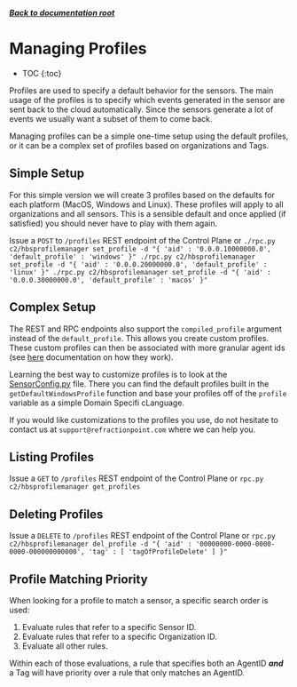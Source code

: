 ***[Back to documentation root](README.md)***

# Managing Profiles

* TOC
{:toc}

Profiles are used to specify a default behavior for the sensors. The main usage of the profiles is to specify which
events generated in the sensor are sent back to the cloud automatically. Since the sensors generate a lot of events
we usually want a subset of them to come back.

Managing profiles can be a simple one-time setup using the default profiles, or it can be a complex set of profiles
based on organizations and Tags.

## Simple Setup
For this simple version we will create 3 profiles based on the defaults for each platform (MacOS, Windows and Linux).
These profiles will apply to all organizations and all sensors. This is a sensible default and once applied (if satisfied)
you should never have to play with them again.

Issue a `POST` to `/profiles` REST endpoint of the Control Plane
or ```./rpc.py c2/hbsprofilemanager set_profile -d "{ 'aid' : '0.0.0.10000000.0', 'default_profile' : 'windows' }"
./rpc.py c2/hbsprofilemanager set_profile -d "{ 'aid' : '0.0.0.20000000.0', 'default_profile' : 'linux' }"
./rpc.py c2/hbsprofilemanager set_profile -d "{ 'aid' : '0.0.0.30000000.0', 'default_profile' : 'macos' }"```

## Complex Setup
The REST and RPC endpoints also support the `compiled_profile` argument instead of the `default_profile`. This allows
you create custom profiles. These custom profiles can then be associated with more granular agent ids (see [here](agentid.md)
documentation on how they work).

Learning the best way to customize profiles is to look at the [SensorConfig.py](/beach/hcp/utils/SensorConfig.py) file.
There you can find the default profiles built in the `getDefaultWindowsProfile` function and base your profiles off of the
`profile` variable as a simple Domain Specifi cLanguage.

If you would like customizations to the profiles you use, do not hesitate to contact us at `support@refractionpoint.com` where
we can help you.

## Listing Profiles
Issue a `GET` to `/profiles` REST endpoint of the Control Plane
or `rpc.py c2/hbsprofilemanager get_profiles`

## Deleting Profiles
Issue a `DELETE` to `/profiles` REST endpoint of the Control Plane
or `rpc.py c2/hbsprofilemanager del_profile -d "{ 'aid' : '00000000-0000-0000-0000-000000000000', 'tag' : [ 'tagOfProfileDelete' ] }"`

## Profile Matching Priority
When looking for a profile to match a sensor, a specific search order is used:
1. Evaluate rules that refer to a specific Sensor ID.
1. Evaluate rules that refer to a specific Organization ID.
1. Evaluate all other rules.

Within each of those evaluations, a rule that specifies both an AgentID ***and*** a Tag will have priority over a rule
that only matches an AgentID.
